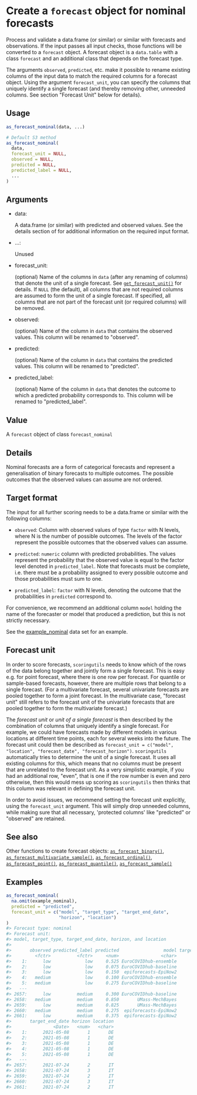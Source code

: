 # Create a `forecast` object for nominal forecasts

Process and validate a data.frame (or similar) or similar with forecasts
and observations. If the input passes all input checks, those functions
will be converted to a `forecast` object. A forecast object is a
`data.table` with a class `forecast` and an additional class that
depends on the forecast type.

The arguments `observed`, `predicted`, etc. make it possible to rename
existing columns of the input data to match the required columns for a
forecast object. Using the argument `forecast_unit`, you can specify the
columns that uniquely identify a single forecast (and thereby removing
other, unneeded columns. See section "Forecast Unit" below for details).

## Usage

``` r
as_forecast_nominal(data, ...)

# Default S3 method
as_forecast_nominal(
  data,
  forecast_unit = NULL,
  observed = NULL,
  predicted = NULL,
  predicted_label = NULL,
  ...
)
```

## Arguments

- data:

  A data.frame (or similar) with predicted and observed values. See the
  details section of for additional information on the required input
  format.

- ...:

  Unused

- forecast_unit:

  (optional) Name of the columns in `data` (after any renaming of
  columns) that denote the unit of a single forecast. See
  [`get_forecast_unit()`](https://epiforecasts.io/scoringutils/dev/reference/get_forecast_unit.md)
  for details. If `NULL` (the default), all columns that are not
  required columns are assumed to form the unit of a single forecast. If
  specified, all columns that are not part of the forecast unit (or
  required columns) will be removed.

- observed:

  (optional) Name of the column in `data` that contains the observed
  values. This column will be renamed to "observed".

- predicted:

  (optional) Name of the column in `data` that contains the predicted
  values. This column will be renamed to "predicted".

- predicted_label:

  (optional) Name of the column in `data` that denotes the outcome to
  which a predicted probability corresponds to. This column will be
  renamed to "predicted_label".

## Value

A `forecast` object of class `forecast_nominal`

## Details

Nominal forecasts are a form of categorical forecasts and represent a
generalisation of binary forecasts to multiple outcomes. The possible
outcomes that the observed values can assume are not ordered.

## Target format

The input for all further scoring needs to be a data.frame or similar
with the following columns:

- `observed`: Column with observed values of type `factor` with N
  levels, where N is the number of possible outcomes. The levels of the
  factor represent the possible outcomes that the observed values can
  assume.

- `predicted`: `numeric` column with predicted probabilities. The values
  represent the probability that the observed value is equal to the
  factor level denoted in `predicted_label`. Note that forecasts must be
  complete, i.e. there must be a probability assigned to every possible
  outcome and those probabilities must sum to one.

- `predicted_label`: `factor` with N levels, denoting the outcome that
  the probabilities in `predicted` correspond to.

For convenience, we recommend an additional column `model` holding the
name of the forecaster or model that produced a prediction, but this is
not strictly necessary.

See the
[example_nominal](https://epiforecasts.io/scoringutils/dev/reference/example_nominal.md)
data set for an example.

## Forecast unit

In order to score forecasts, `scoringutils` needs to know which of the
rows of the data belong together and jointly form a single forecast.
This is easy e.g. for point forecast, where there is one row per
forecast. For quantile or sample-based forecasts, however, there are
multiple rows that belong to a single forecast. (For a multivariate
forecast, several univariate forecasts are pooled together to form a
joint forecast. In the multivariate case, "forecast unit" still refers
to the forecast unit of the univariate forecasts that are pooled
together to form the multivariate forecast.)

The *forecast unit* or *unit of a single forecast* is then described by
the combination of columns that uniquely identify a single forecast. For
example, we could have forecasts made by different models in various
locations at different time points, each for several weeks into the
future. The forecast unit could then be described as
`forecast_unit = c("model", "location", "forecast_date", "forecast_horizon")`.
`scoringutils` automatically tries to determine the unit of a single
forecast. It uses all existing columns for this, which means that no
columns must be present that are unrelated to the forecast unit. As a
very simplistic example, if you had an additional row, "even", that is
one if the row number is even and zero otherwise, then this would mess
up scoring as `scoringutils` then thinks that this column was relevant
in defining the forecast unit.

In order to avoid issues, we recommend setting the forecast unit
explicitly, using the `forecast_unit` argument. This will simply drop
unneeded columns, while making sure that all necessary, 'protected
columns' like "predicted" or "observed" are retained.

## See also

Other functions to create forecast objects:
[`as_forecast_binary()`](https://epiforecasts.io/scoringutils/dev/reference/as_forecast_binary.md),
[`as_forecast_multivariate_sample()`](https://epiforecasts.io/scoringutils/dev/reference/as_forecast_multivariate_sample.md),
[`as_forecast_ordinal()`](https://epiforecasts.io/scoringutils/dev/reference/as_forecast_ordinal.md),
[`as_forecast_point()`](https://epiforecasts.io/scoringutils/dev/reference/as_forecast_point.md),
[`as_forecast_quantile()`](https://epiforecasts.io/scoringutils/dev/reference/as_forecast_quantile.md),
[`as_forecast_sample()`](https://epiforecasts.io/scoringutils/dev/reference/as_forecast_sample.md)

## Examples

``` r
as_forecast_nominal(
  na.omit(example_nominal),
  predicted = "predicted",
  forecast_unit = c("model", "target_type", "target_end_date",
                    "horizon", "location")
)
#> Forecast type: nominal
#> Forecast unit:
#> model, target_type, target_end_date, horizon, and location
#> 
#>       observed predicted_label predicted                 model target_type
#>         <fctr>          <fctr>     <num>                <char>      <char>
#>    1:      low             low     0.525 EuroCOVIDhub-ensemble       Cases
#>    2:      low             low     0.075 EuroCOVIDhub-baseline       Cases
#>    3:      low             low     0.150  epiforecasts-EpiNow2       Cases
#>    4:   medium             low     0.100 EuroCOVIDhub-ensemble      Deaths
#>    5:   medium             low     0.275 EuroCOVIDhub-baseline      Deaths
#>   ---                                                                     
#> 2657:      low          medium     0.300 EuroCOVIDhub-baseline      Deaths
#> 2658:   medium          medium     0.850       UMass-MechBayes      Deaths
#> 2659:      low          medium     0.825       UMass-MechBayes      Deaths
#> 2660:   medium          medium     0.275  epiforecasts-EpiNow2      Deaths
#> 2661:      low          medium     0.375  epiforecasts-EpiNow2      Deaths
#>       target_end_date horizon location
#>                <Date>   <num>   <char>
#>    1:      2021-05-08       1       DE
#>    2:      2021-05-08       1       DE
#>    3:      2021-05-08       1       DE
#>    4:      2021-05-08       1       DE
#>    5:      2021-05-08       1       DE
#>   ---                                 
#> 2657:      2021-07-24       2       IT
#> 2658:      2021-07-24       3       IT
#> 2659:      2021-07-24       2       IT
#> 2660:      2021-07-24       3       IT
#> 2661:      2021-07-24       2       IT
```
